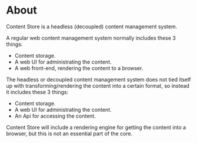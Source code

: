 # About

Content Store is a headless (decoupled) content management system.

A regular web content management system normally includes these 3 things:

- Content storage.
- A web UI for administrating the content.
- A web front-end, rendering the content to a browser.

The headless or decoupled content management system does not tied itself up with transforming/rendering the content into a certain format, so instead it includes these 3 things:

- Content storage.
- A web UI for administrating the content.
- An Api for accessing the content.

Content Store will include a rendering engine for getting the content into a browser, but this is not an essential part of the core.
